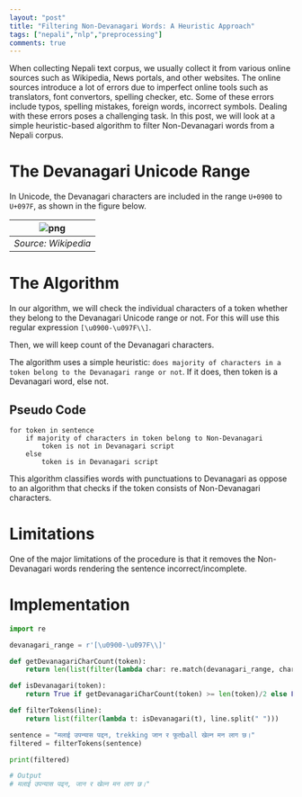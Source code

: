 ```yaml
---
layout: "post"
title: "Filtering Non-Devanagari Words: A Heuristic Approach"
tags: ["nepali","nlp","preprocessing"]
comments: true
---
```


When collecting Nepali text corpus, we usually collect it from various online sources such as Wikipedia, News portals, and other websites. The online sources introduce a lot of errors due to imperfect online tools such as translators, font convertors, spelling checker, etc. Some of these errors include typos, spelling mistakes, foreign words, incorrect symbols. Dealing with these errors poses a challenging task. In this post, we will look at a simple heuristic-based algorithm to filter Non-Devanagari words from a Nepali corpus.

# The Devanagari Unicode Range

In Unicode, the Devanagari characters are included in the range `U+0900` to `U+097F`, as shown in the figure below. 

| ![png](../../images/wikipediaunicodetable.png) | 
|:--:| 
| *Source: Wikipedia* |

# The Algorithm

In our algorithm, we will check the individual characters of a token whether they belong to the Devanagari Unicode range or not. For this will use this regular expression `[\u0900-\u097F\\]`.

Then, we will keep count of the Devanagari characters.

The algorithm uses a simple heuristic: `does majority of characters in a token belong to the Devanagari range or not`. If it does, then token is a Devanagari word, else not.

## Pseudo Code

```
for token in sentence
    if majority of characters in token belong to Non-Devanagari  
        token is not in Devanagari script
    else
	    token is in Devanagari script
```

This algorithm classifies words with punctuations to Devanagari as oppose to an algorithm that checks if the token consists of Non-Devanagari characters.

# Limitations

One of the major limitations of the procedure is that it removes the Non-Devanagari words rendering the sentence incorrect/incomplete.

# Implementation

```python
import re

devanagari_range = r'[\u0900-\u097F\\]'

def getDevanagariCharCount(token):
    return len(list(filter(lambda char: re.match(devanagari_range, char), (char for char in token))))

def isDevanagari(token):
    return True if getDevanagariCharCount(token) >= len(token)/2 else False 

def filterTokens(line):
    return list(filter(lambda t: isDevanagari(t), line.split(" ")))

sentence = "मलाई उपन्यास पढ्न, trekking जान र फूतball खेल्न मन लाग छ।"
filtered = filterTokens(sentence)

print(filtered)

# Output
# मलाई उपन्यास पढ्न, जान र खेल्न मन लाग छ।"
```



